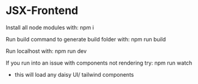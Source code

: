 # JSX-Frontend

Install all node modules with: npm i

Run build command to generate build folder with: npm run build

Run localhost with: npm run dev

If you run into an issue with components not rendering try: npm run watch 
  - this will load any daisy UI/ tailwind components
